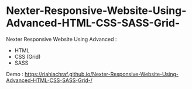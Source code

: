 # Nexter-Responsive-Website-Using-Advanced-HTML-CSS-SASS-Grid-

Nexter Responsive Website Using Advanced :

- HTML 
- CSS (Grid) 
- SASS

Demo : https://riahiachraf.github.io/Nexter-Responsive-Website-Using-Advanced-HTML-CSS-SASS-Grid-/

